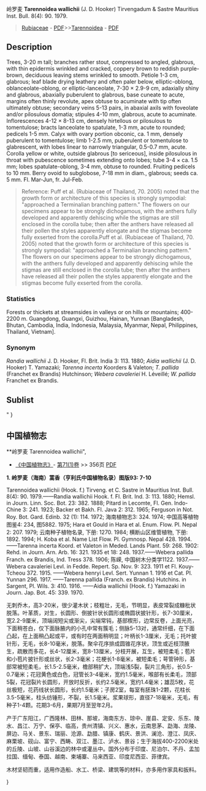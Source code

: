 岭罗麦 **Tarennoidea wallichii** (J. D. Hooker) Tirvengadum & Sastre Mauritius Inst. Bull. 8(4): 90. 1979.

> [Rubiaceae](http://www.iplant.cn/info/Rubiaceae?t=foc) - [PDF](http://www.iplant.cn/foc/pdf/Rubiaceae.pdf)>>[Tarennoidea](http://www.iplant.cn/info/Tarennoidea?t=foc) - [PDF](http://www.iplant.cn/foc/pdf/Tarennoidea.pdf)

## Description

Trees, 3-20 m tall; branches rather stout, compressed to angled, glabrous, with thin epidermis wrinkled and cracked, coppery brown to reddish purple-brown, deciduous leaving stems wrinkled to smooth. Petiole 1-3 cm, glabrous; leaf blade drying leathery and often paler below, elliptic-oblong, oblanceolate-oblong, or elliptic-lanceolate, 7-30 × 2.9-9 cm, adaxially shiny and glabrous, abaxially puberulent to glabrous, base cuneate to acute, margins often thinly revolute, apex obtuse to acuminate with tip often ultimately obtuse; secondary veins 5-13 pairs, in abaxial axils with foveolate and/or pilosulous domatia; stipules 4-10 mm, glabrous, acute to acuminate. Inflorescences 4-12 × 8-13 cm, densely hirtellous or pilosulous to tomentulose; bracts lanceolate to spatulate, 1-3 mm, acute to rounded; pedicels 1-5 mm. Calyx with ovary portion obconic, ca. 1 mm, densely puberulent to tomentulose; limb 1-2.5 mm, puberulent or tomentulose to glabrescent, with lobes linear to narrowly triangular, 0.5-0.7 mm, acute. Corolla yellow or white, outside glabrous [to sericeous], inside pilosulous in throat with pubescence sometimes extending onto lobes; tube 3-4 × ca. 1.5 mm; lobes spatulate-oblong, 3-4 mm, obtuse to rounded. Fruiting pedicels to 10 mm. Berry ovoid to subglobose, 7-18 mm in diam., glabrous; seeds ca. 5 mm. Fl. Mar-Jun, fr. Jul-Feb.

> Reference: 
> Puff et al. (Rubiaceae of Thailand, 70. 2005) noted that the growth form or architecture of this species is strongly sympodial: \"approached a Terminalian branching pattern.\" The flowers on our specimens appear to be strongly dichogamous, with the anthers fully developed and apparently dehiscing while the stigmas are still enclosed in the corolla tube; then after the anthers have released all their pollen the styles apparently elongate and the stigmas become fully exserted from the corolla.Puff et al. (Rubiaceae of Thailand, 70. 2005) noted that the growth form or architecture of this species is strongly sympodial: \"approached a Terminalian branching pattern.\" The flowers on our specimens appear to be strongly dichogamous, with the anthers fully developed and apparently dehiscing while the stigmas are still enclosed in the corolla tube; then after the anthers have released all their pollen the styles apparently elongate and the stigmas become fully exserted from the corolla.

### Statistics
Forests or thickets at streamsides in valleys or on hills or mountains; 400-2200 m. Guangdong, Guangxi, Guizhou, Hainan, Yunnan [Bangladesh, Bhutan, Cambodia, India, Indonesia, Malaysia, Myanmar, Nepal, Philippines, Thailand, Vietnam].

### Synonym
*Randia wallichii* J. D. Hooker, Fl. Brit. India 3: 113. 1880; *Aidia wallichii* (J. D. Hooker) T. Yamazaki; *Tarenna incerta* Koorders & Valeton; *T. pallida* (Franchet ex Brandis) Hutchinson; *Webera cavaleriei* H. Léveillé; *W. pallida* Franchet ex Brandis.

## Sublist
"
}
## 中国植物志

**岭罗麦 Tarennoidea wallichii",

* [《中国植物志》](http://www.iplant.cn/frps)- [第71(1)卷](http://www.iplant.cn/frps/vol/71(1)) >> 356页 [PDF](http://www.iplant.cn/frps/pdf/71(1)/356.PDF)

**1. 岭罗麦（海南）蒿香（亨利氏中国植物名录）图版93: 7-10**

Tarennoidea wallichii (Hook. f.) Tirveng. et C. Sastre in Mauritius Inst. Bull. 8(4): 90. 1979.——Randia wallichii Hook. f. Fl. Brit. Ind. 3: 113. 1880; Hemsl. in Journ. Linn. Soc. Bot. 23: 382. 1888; Pitard in Lecomte, Fl. Gen. Indo-Chine 3: 241. 1923; Backer et Bakh. Fl. Java 2: 312. 1965; Ferguson in Not. Roy. Bot. Gard. Edinb. 32 (1): 114. 1972; 海南植物志3: 324. 1974; 中国高等植物图鉴4: 234, 图5882. 1975; Hara et Gould in Hara et al. Enum. Flow. Pl. Nepal 2: 207. 1979; 云南种子植物名录, 下册: 1270. 1984; 横断山区维管植物, 下册: 1892. 1994; H. Koba et al. Name List Flow. Pl. Gymnosp. Nepal 428. 1994. ——Tarenna incerta Koord. et Valeton in Meded. Lands Plant. 59: 268. 1902: Rehd. in Journ. Arn. Arb. 16: 321. 1935 et 18: 248. 1937.——Webera pallida Franch. ex Brandis, Ind. Tress 378. 1906; 陈嵘, 中国树木分类学1122. 1937.——Webera cavaleriei Levl. in Fedde. Repert. Sp. Nov. 9: 323. 1911 et Fl. Kouy-Tcheou 372. 1915. ——Webera henryi Levl. Sert. Yunnan 1. 1916 et Cat. Pl. Yunnan 296. 1917. ——Tarenna pallida (Franch. ex Brandis) Hutchins. in Sargent, Pl. Wils. 3: 410. 1916. ——Aidia wallichii (Hook. f.) Yamazaki in Journ. Jap. Bot. 45: 339. 1970.

无刺乔木，高3-20米，很少灌木状；枝粗壮，无毛，节明显，表皮常裂成糠秕状脱落。叶革质，对生，长圆形、倒披针状长圆形或椭圆状披针形，长7-30厘米，宽2.2-9厘米，顶端阔短尖或渐尖，尖端常钝，基部楔形，边常反卷，上面光亮，下面稍苍白，仅下面脉腋内的小孔中常有簇毛；侧脉5-13对，通常纤细，在下面凸起，在上面稍凸起或平，或有时在两面稍明显；叶柄长1-3厘米，无毛；托叶披针形，无毛，长8-10毫米，脱落。聚伞花序排成圆锥花序状，顶生或近枝顶腋生，疏散而多花，长4-12厘米，宽8-13厘米，分枝开展，互生，被短柔毛；苞片和小苞片披针形或丝状，长2-3毫米；花梗长1-8毫米，被短柔毛；萼管钟形，基部常被短柔毛，长1.5-2.5毫米，檐部稍扩大，顶端浅5裂，裂片三角形，长0.5-0.7毫米；花冠黄色或白色，冠管长3-4毫米，宽约1.5毫米，喉部有长柔毛，顶部5裂，花冠裂片长圆形，开放时反折，长约2.5毫米，宽约1.4毫米；雄蕊5枚，花丝极短，花药线状长圆形，长约1.5毫米；子房2室，每室有胚珠1-2颗，花柱长3.5-5毫米，柱头纺锤形，不裂，长1.5毫米。浆果球形，直径7-18毫米，无毛，有种子1-4颗。花期3-6月，果期7月至翌年2月。

产于广东阳江，广西隆林、田林、那坡，海南东方、琼中、崖县、定安、乐东、陵水、昌江、万宁、保亭、临高，贵州清镇、兴义、惠水，云南思茅、勐海、龙陵、屏边、马关、景东、瑞丽、沧源、勐腊、镇康、鹤庆、景洪、澜沧、澄江、凤庆、麻栗坡、砚山、富宁、西畴、双江、墨江、泸水、景谷；生于海拔400-2200米处的丘陵、山坡、山谷溪边的林中或灌丛中。国外分布于印度、尼泊尔、不丹、孟加拉国、缅甸、泰国、越南、柬埔寨、马来西亚、印度尼西亚、菲律宾。

木材坚韧而重，适用作造船、水工、桥梁、建筑等的材料，亦多用作家具和扳料。

}